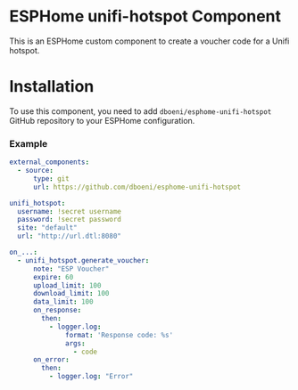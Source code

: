 # ESPHome unifi-hotspot Component

This is an ESPHome custom component to create a voucher code for a Unifi hotspot.

# Installation

To use this component, you need to add `dboeni/esphome-unifi-hotspot` GitHub repository to your ESPHome configuration.

### Example 

```yaml
external_components:
  - source:
      type: git
      url: https://github.com/dboeni/esphome-unifi-hotspot

unifi_hotspot:
  username: !secret username
  password: !secret password
  site: "default"
  url: "http://url.dtl:8080"

on_...:
  - unifi_hotspot.generate_voucher:
      note: "ESP Voucher"
      expire: 60
      upload_limit: 100
      download_limit: 100
      data_limit: 100
      on_response:
        then:
          - logger.log:
              format: 'Response code: %s'
              args:
                - code
      on_error:
        then:
          - logger.log: "Error"
```
